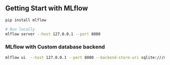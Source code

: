 ## Getting Start with MLflow
```bash
pip install mlflow

# Run locally
mlflow server --host 127.0.0.1 --port 8080

```



### MLflow with Custom database backend
```bash
mlflow ui  --host 127.0.0.1 --port 8080 --backend-store-uri sqlite:///mlruns.db

```
